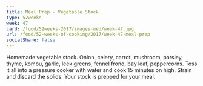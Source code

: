 ```yaml
---
title: Meal Prep - Vegetable Stock
type: 52weeks
week: 47
card: /food/52weeks-2017/images-med/week-47.jpg
url: /food/52-weeks-of-cooking/2017/week-47-meal-prep
socialShare: false
---
```

Homemade vegetable stock.
Onion, celery, carrot, mushroom, parsley, thyme, kombu, garlic, leek greens, fennel frond, bay leaf, peppercorns.  Toss it all into a pressure cooker with water and cook 15 minutes on high.  Strain and discard the solids.  Your stock is prepped for your meal.
